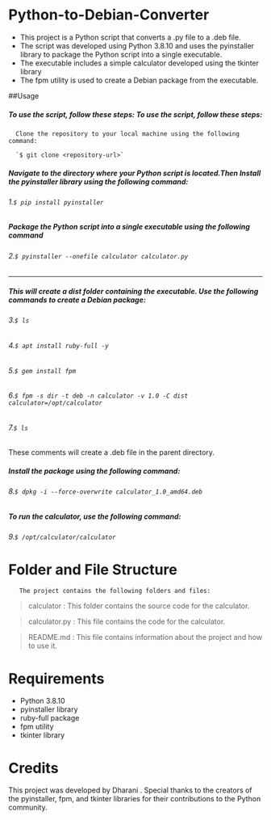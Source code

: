 # Python-to-Debian-Converter

- This project is a Python script that converts a .py file to a .deb file.
-  The script was developed using Python 3.8.10 and uses the pyinstaller library to package the Python script into a single executable.
- The executable includes a simple calculator developed using the tkinter library
- The fpm utility is used to create a Debian package from the executable.


##Usage 

##### To use the script, follow these steps:      To use the script, follow these steps:    
      
	  Clone the repository to your local machine using the following command:
      
	  `$ git clone <repository-url>`
 
 ##### Navigate to the directory where your Python script is located.Then Install the pyinstaller library using the following command:
      
######  1.`$ pip install pyinstaller`

 ##### Package the Python script into a single executable using the following command    
 
######  2.`$ pyinstaller --onefile calculator calculator.py`
----
 ##### This will create a dist folder containing the executable. Use the following commands to create a Debian package:
      
######  3.`$ ls`
######  4.`$ apt install ruby-full -y`
######  5.`$ gem install fpm`
######  6.`$ fpm -s dir -t deb -n calculator -v 1.0 -C dist calculator=/opt/calculator`
######  7.`$ ls`
These comments  will create a .deb file in the parent directory.

 ##### Install the package using the following command:
 
######  8.`$ dpkg -i --force-overwrite calculator_1.0_amd64.deb`

 ##### To run the calculator, use the following command:
 
######  9.`$ /opt/calculator/calculator`


 # Folder and File Structure

       The project contains the following folders and files:
> calculator : This folder contains the source code for the calculator.

>calculator.py : This file contains the code for the calculator.

>README.md : This file contains information about the project and how to use it.
		  

# Requirements

- Python 3.8.10
- pyinstaller library
- ruby-full package
- fpm utility
- tkinter library


# Credits

This project was developed by Dharani . Special thanks to the creators of the pyinstaller, fpm, and tkinter libraries for their contributions to the Python community.

